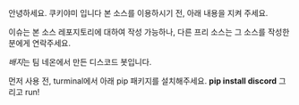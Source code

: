 안녕하세요. 쿠키야미 입니다
본 소스를 이용하시기 전, 아래 내용을 지켜 주세요.

이슈는 본 소스 레포지토리에 대하여 작성 가능하나, 다른 프리
소스는 그 소스를 작성한 분에게 연락주세요.

*배지*는 팀 네온에서 만든 디스코드 봇입니다.

먼저 사용 전, turminal에서 아래 pip 패키지를 설치해주세요.
**pip install discord**
그리고 run!
